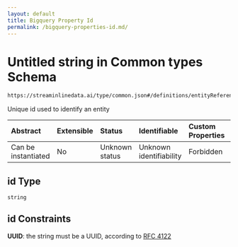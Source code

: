 ```yaml
---
layout: default
title: Bigquery Property Id
permalink: /bigquery-properties-id.md/
---
```

# Untitled string in Common types Schema

```txt
https://streaminlinedata.ai/type/common.json#/definitions/entityReference/properties/id
```

Unique id used to identify an entity

| Abstract            | Extensible | Status         | Identifiable            | Custom Properties | Additional Properties | Access Restrictions | Defined In                                                |
| :------------------ | :--------- | :------------- | :---------------------- | :---------------- | :-------------------- | :------------------ | :-------------------------------------------------------- |
| Can be instantiated | No         | Unknown status | Unknown identifiability | Forbidden         | Allowed               | none                | [common.json*](common.md "open original schema") |

## id Type

`string`

## id Constraints

**UUID**: the string must be a UUID, according to [RFC 4122](https://tools.ietf.org/html/rfc4122 "check the specification")
